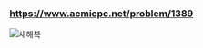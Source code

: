 ### https://www.acmicpc.net/problem/1389
![새해복](http://blog.naver.com/storyphoto/viewer.jsp?src=https%3A%2F%2Fblogfiles.pstatic.net%2FMjAyMDEyMzFfMTk4%2FMDAxNjA5NDA3OTk5MDkw.LarK4alhu3KtAQ650iQWAOBq_f2utaUMRp6t1562Dd0g.dYwrJEveusGdUEr7CDlbU1iANQ8oig6287KxLpzhP0Qg.JPEG.amongbi%2F2021.jpg)
